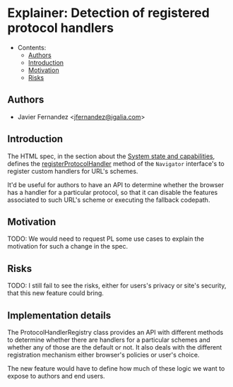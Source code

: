 # Explainer:  Detection of registered protocol handlers

- Contents:
  - [Authors](#authors)
  - [Introduction](#introduction)
  - [Motivation](#motivation)
  - [Risks](#risks)

## Authors

* Javier Fernandez \<jfernandez@igalia.com>

## Introduction

The HTML spec, in the section about the [System state and capabilities](https://html.spec.whatwg.org/multipage/system-state.html#system-state-and-capabilities), defines the [registerProtocolHandler](https://html.spec.whatwg.org/multipage/system-state.html#custom-handlers) method of the `Navigator` interface's to register custom handlers for URL's schemes.

It'd be useful for authors to have an API to determine whether the browser has a handler for a particular protocol, so that it can disable the features associated to such URL's scheme or executing the fallback codepath.

## Motivation

TODO: We would need to request PL some use cases to explain the motivation for such a change in the spec.


## Risks

TODO: I still fail to see the risks, either for users's privacy or site's security, that this new feature could bring.

## Implementation details

The ProtocolHandlerRegistry class provides an API with different methods to determine whether there are handlers for a particular schemes and whether any of those are the default or not. It also deals with the different registration mechanism either browser's policies or user's choice.

The new feature would have to define how much of these logic we want to expose to authors and end users.

